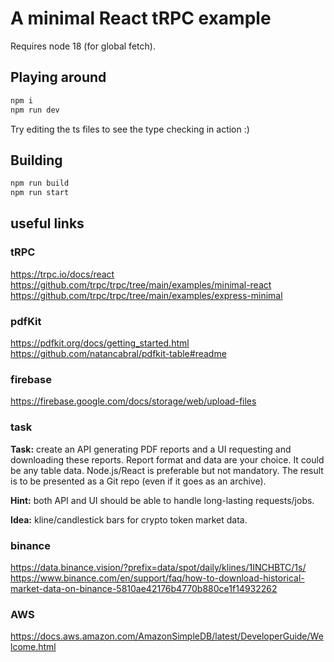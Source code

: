 # A minimal React tRPC example

Requires node 18 (for global fetch).

## Playing around

```bash
npm i
npm run dev
```

Try editing the ts files to see the type checking in action :)

## Building

```bash
npm run build
npm run start
```

## useful links

### tRPC

https://trpc.io/docs/react 
https://github.com/trpc/trpc/tree/main/examples/minimal-react
https://github.com/trpc/trpc/tree/main/examples/express-minimal

### pdfKit

https://pdfkit.org/docs/getting_started.html
https://github.com/natancabral/pdfkit-table#readme


### firebase

https://firebase.google.com/docs/storage/web/upload-files

### task

**Task:** create an API generating PDF reports and a UI requesting and downloading these reports. Report format and data are your choice. It could be any table data. Node.js/React is preferable but not mandatory. The result is to be presented as a Git repo (even if it goes as an archive).

**Hint:** both API and UI should be able to handle long-lasting requests/jobs.

**Idea:** kline/candlestick bars for crypto token market data.

### binance

https://data.binance.vision/?prefix=data/spot/daily/klines/1INCHBTC/1s/
https://www.binance.com/en/support/faq/how-to-download-historical-market-data-on-binance-5810ae42176b4770b880ce1f14932262


### AWS

https://docs.aws.amazon.com/AmazonSimpleDB/latest/DeveloperGuide/Welcome.html